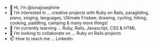 - 👋 Hi, I’m @ionajosephine
- 👀 I’m interested in ... creative projects with Ruby on Rails, paragliding, piano, singing, languages, Ultimate Frisbee, drawing, cycling, hiking, cooking, paddling, camping & many more things!
- 🌱 I’m currently learning ... Ruby, Rails, Javascript, CSS & HTML
- 💞️ I’m looking to collaborate on ... Ruby on Rails projects
- 📫 How to reach me ... Linkedin

<!---
ionajosephine/ionajosephine is a ✨ special ✨ repository because its `README.md` (this file) appears on your GitHub profile.
You can click the Preview link to take a look at your changes.
--->

